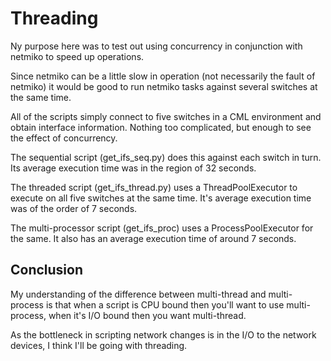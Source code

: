 # Threading

Ny purpose here was to test out using concurrency in conjunction with netmiko to speed up operations.

Since netmiko can be a little slow in operation (not necessarily the fault of netmiko) it would be good to run netmiko tasks against several switches at the same time.

All of the scripts simply connect to five switches in a CML environment and obtain interface information. Nothing too complicated, but enough to see the effect of concurrency.

The sequential script (get_ifs_seq.py) does this against each switch in turn. Its average execution time was in the region of 32 seconds.

The threaded script (get_ifs_thread.py) uses a ThreadPoolExecutor to execute on all five switches at the same time. It's average execution time was of the order of 7 seconds.

The multi-processor script (get_ifs_proc) uses a ProcessPoolExecutor for the same. It also has an average execution time of around 7 seconds.

## Conclusion

My understanding of the difference between multi-thread and multi-process is that when a script is CPU bound then you'll want to use multi-process, when it's I/O bound then you want multi-thread.

As the bottleneck in scripting network changes is in the I/O to the network devices, I think I'll be going with threading.